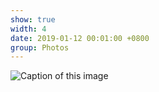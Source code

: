 ```yaml
---
show: true
width: 4
date: 2019-01-12 00:01:00 +0800
group: Photos
---
```

<div>
  <img data-src="{{ '/assets/images/photos/im13.jpeg' | relative_url }}" class="lazy w-100 rounded" src="{{ '/assets/images/empty_300x200.png' | relative_url }}" data-toggle="tooltip" data-placement="top" title="Caption of this image">
</div>

